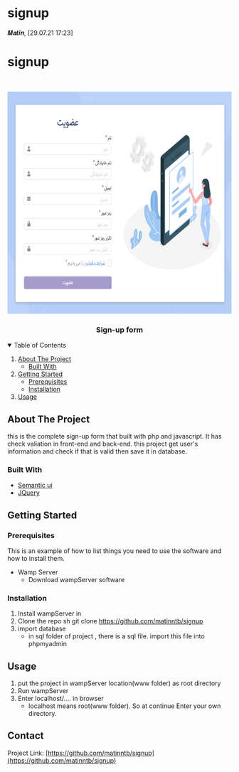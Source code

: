 # signup
𝑴𝒂𝒕𝒊𝒏, [29.07.21 17:23]
# signup
<!-- PROJECT VIEW -->
<br />
<p align="center">
    <a href="https://github.com/matinntb/signup">
        <img src="assets/img/view.png" alt="view" width="750" height="500">
    </a>
<h3 align="center">Sign-up form</h3>
<!-- TABLE OF CONTENTS -->
<details open="open">
    <summary>Table of Contents</summary>
    <ol>
        <li>
            <a href="#about-the-project">About The Project</a>
            <ul>
                <li><a href="#built-with">Built With</a></li>
            </ul>
        </li>
        <li>
            <a href="#getting-started">Getting Started</a>
            <ul>
                <li><a href="#prerequisites">Prerequisites</a></li>
                <li><a href="#installation">Installation</a></li>
            </ul>
        </li>
        <li><a href="#usage">Usage</a></li>
    </ol>
</details>

<!-- ABOUT THE PROJECT -->
## About The Project


this is the complete sign-up form that built with php and javascript. It has check valiation in front-end and back-end.
this project get user's information and check if that is valid then save it in database.

### Built With

* [Semantic ui](https://semantic-ui.com/)
* [JQuery](https://jquery.com)


## Getting Started

### Prerequisites

This is an example of how to list things you need to use the software and how to install them.
* Wamp Server
    * Download wampServer software

### Installation

1. Install wampServer in
2. Clone the repo
sh
git clone https://github.com/matinntb/signup
3. import database
    * in sql folder of project , there is a sql file. import this file into phpmyadmin


<!-- USAGE EXAMPLES -->
## Usage

1. put the project in wampServer location(www folder) as root directory
2. Run wampServer
3. Enter localhost/.... in browser
    * localhost means root(www folder). So at continue Enter your own directory.


<!-- CONTACT -->
## Contact

Project Link: [https://github.com/matinntb/signup](https://github.com/matinntb/signup)

